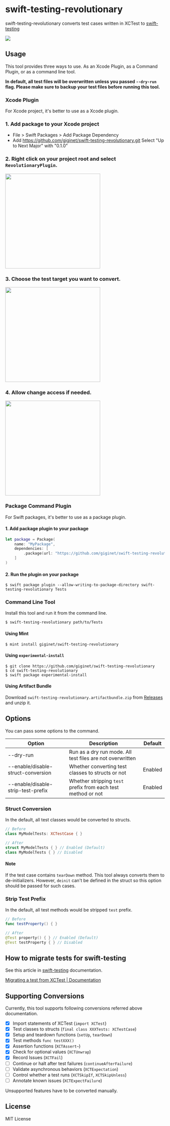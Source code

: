# swift-testing-revolutionary

swift-testing-revolutionary converts test cases written in XCTest to [swift-testing](https://github.com/apple/swift-testing)

![](./Sources/swift-testing-revolutionary/swift-testing-revolutionary.docc/diff.png)


## Usage

This tool provides three ways to use. As an Xcode Plugin, as a Command Plugin, or as a command line tool.

**In default, all test files will be overwritten unless you passed `--dry-run` flag. Please make sure to backup your test files before running this tool.**

### Xcode Plugin

For Xcode project, it's better to use as a Xcode plugin.

### 1. Add package to your Xcode project

- File > Swift Packages > Add Package Dependency
- Add https://github.com/giginet/swift-testing-revolutionary.git Select "Up to Next Major" with "0.1.0"

### 2. Right click on your project root and select `RevolutionaryPlugin`.

<img src="./Sources/swift-testing-revolutionary/swift-testing-revolutionary.docc/run-plugin.png" width=300px>

### 3. Choose the test target you want to convert.

<img src="./Sources/swift-testing-revolutionary/swift-testing-revolutionary.docc/choose-target.png" width=300px>

### 4. Allow change access if needed.

<img src="./Sources/swift-testing-revolutionary/swift-testing-revolutionary.docc/permission.png" width=300px>

### Package Command Plugin

For Swift packages, it's better to use as a package plugin.

#### 1. Add package plugin to your package

```swift
let package = Package(
    name: "MyPackage",
    dependencies: [
        .package(url: "https://github.com/giginet/swift-testing-revolutionary", from: "0.1.0"),
    ]
)
```

#### 2. Run the plugin on your package

```console
$ swift package plugin --allow-writing-to-package-directory swift-testing-revolutionary Tests
```

### Command Line Tool

Install this tool and run it from the command line.

```console
$ swift-testing-revolutionary path/to/Tests
```

#### Using Mint

```console
$ mint install giginet/swift-testing-revolutionary 
```

#### Using `experimental-install`

```console
$ git clone https://github.com/giginet/swift-testing-revolutionary
$ cd swift-testing-revolutionary
$ swift package experimental-install
```

#### Using Artifact Bundle

Download `swift-testing-revolutionary.artifactbundle.zip` from [Releases](https://github.com/giginet/swift-testing-revolutionary/releases) and unzip it.

## Options

You can pass some options to the command.  

| Option                             | Description                                                  | Default |
|------------------------------------|--------------------------------------------------------------|---------|
| --dry-run                          | Run as a dry run mode. All test files are not overwritten    |         |
| --enable/disable-struct-conversion | Whether converting test classes to structs or not            | Enabled |
| --enable/disable-strip-test-prefix | Whether stripping `test` prefix from each test method or not | Enabled |

### Struct Conversion

In the default, all test classes would be converted to structs.

```swift
// Before
class MyModelTests: XCTestCase { }

// After
struct MyModelTests { } // Enabled (Default)
class MyModelTests { } // Disabled
```

#### Note

If the test case contains `tearDown` method. This tool always converts them to de-initializers.
However, `deinit` can't be defined in the struct so this option should be passed for such cases.

### Strip Test Prefix

In the default, all test methods would be stripped `test` prefix.

```swift
// Before
func testProperty() { }

// After
@Test property() { } // Enabled (Default)
@Test testProperty { } // Disabled
```

## How to migrate tests for swift-testing

See this article in [swift-testing](https://github.com/apple/swift-testing) documentation.

[Migrating a test from XCTest | Documentation](https://swiftpackageindex.com/apple/swift-testing/main/documentation/testing/migratingfromxctest)

## Supporting Conversions

Currently, this tool supports following conversions referred above documentation.

- [x] Import statements of XCTest (`import XCTest`)
- [x] Test classes to structs (`final class XXXTests: XCTestCase`)
- [x] Setup and teardown functions (`setUp`, `tearDown`)
- [x] Test methods `func testXXX()`
- [x] Assertion functions (`XCTAssert~`)
- [x] Check for optional values (`XCTUnwrap`)
- [x] Record Issues (`XCTFail`)
- [ ] Continue or halt after test failures (`continueAfterFailure`)
- [ ] Validate asynchronous behaviors (`XCTExpectation`)
- [ ] Control whether a test runs (`XCTSkipIf`, `XCTSkipUnless`)
- [ ] Annotate known issues (`XCTExpectFailure`)

Unsupported features have to be converted manually.

## License

MIT License
